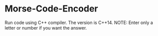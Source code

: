 # Morse-Code-Encoder

Run code using C++ compiler. The version is C++14.
NOTE: Enter only a letter or number if you want the answer.

